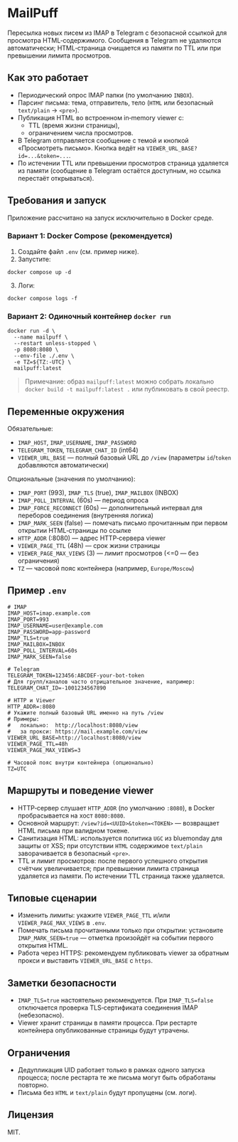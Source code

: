 # MailPuff

Пересылка новых писем из IMAP в Telegram с безопасной ссылкой для просмотра HTML‑содержимого. Сообщения в Telegram не удаляются автоматически; HTML‑страница очищается из памяти по TTL или при превышении лимита просмотров.

## Как это работает
- Периодический опрос IMAP папки (по умолчанию `INBOX`).
- Парсинг письма: тема, отправитель, тело (`HTML` или безопасный `text/plain` → `<pre>`).
- Публикация HTML во встроенном in‑memory viewer с:
  - TTL (время жизни страницы),
  - ограничением числа просмотров.
- В Telegram отправляется сообщение с темой и кнопкой «Просмотреть письмо». Кнопка ведёт на `VIEWER_URL_BASE?id=...&token=...`.
- По истечении TTL или превышении просмотров страница удаляется из памяти (сообщение в Telegram остаётся доступным, но ссылка перестаёт открываться).

## Требования и запуск
Приложение рассчитано на запуск исключительно в Docker среде.

### Вариант 1: Docker Compose (рекомендуется)
1. Создайте файл `.env` (см. пример ниже).
2. Запустите:
```
docker compose up -d
```
3. Логи:
```
docker compose logs -f
```

### Вариант 2: Одиночный контейнер `docker run`
```
docker run -d \
  --name mailpuff \
  --restart unless-stopped \
  -p 8080:8080 \
  --env-file ./.env \
  -e TZ=${TZ:-UTC} \
  mailpuff:latest
```
> Примечание: образ `mailpuff:latest` можно собрать локально `docker build -t mailpuff:latest .` или публиковать в свой реестр.

## Переменные окружения
Обязательные:
- `IMAP_HOST`, `IMAP_USERNAME`, `IMAP_PASSWORD`
- `TELEGRAM_TOKEN`, `TELEGRAM_CHAT_ID` (int64)
- `VIEWER_URL_BASE` — полный базовый URL до `/view` (параметры `id`/`token` добавляются автоматически)

Опциональные (значения по умолчанию):
- `IMAP_PORT` (993), `IMAP_TLS` (true), `IMAP_MAILBOX` (INBOX)
- `IMAP_POLL_INTERVAL` (60s) — период опроса
- `IMAP_FORCE_RECONNECT` (60s) — дополнительный интервал для переборов соединения (внутренняя логика)
- `IMAP_MARK_SEEN` (false) — помечать письмо прочитанным при первом открытии HTML‑страницы по ссылке
- `HTTP_ADDR` (:8080) — адрес HTTP‑сервера viewer
- `VIEWER_PAGE_TTL` (48h) — срок жизни страницы
- `VIEWER_PAGE_MAX_VIEWS` (3) — лимит просмотров (<=0 — без ограничения)
- `TZ` — часовой пояс контейнера (например, `Europe/Moscow`)

## Пример `.env`
```
# IMAP
IMAP_HOST=imap.example.com
IMAP_PORT=993
IMAP_USERNAME=user@example.com
IMAP_PASSWORD=app-password
IMAP_TLS=true
IMAP_MAILBOX=INBOX
IMAP_POLL_INTERVAL=60s
IMAP_MARK_SEEN=false

# Telegram
TELEGRAM_TOKEN=123456:ABCDEF-your-bot-token
# Для групп/каналов часто отрицательное значение, например:
TELEGRAM_CHAT_ID=-1001234567890

# HTTP и Viewer
HTTP_ADDR=:8080
# Укажите полный базовый URL именно на путь /view
# Примеры:
#   локально:  http://localhost:8080/view
#   за прокси: https://mail.example.com/view
VIEWER_URL_BASE=http://localhost:8080/view
VIEWER_PAGE_TTL=48h
VIEWER_PAGE_MAX_VIEWS=3

# Часовой пояс внутри контейнера (опционально)
TZ=UTC
```

## Маршруты и поведение viewer
- HTTP‑сервер слушает `HTTP_ADDR` (по умолчанию `:8080`), в Docker пробрасывается на хост `8080:8080`.
- Основной маршрут: `/view?id=<UUID>&token=<TOKEN>` — возвращает HTML письма при валидном токене.
- Санитизация HTML: используется политика `UGC` из bluemonday для защиты от XSS; при отсутствии `HTML` содержимое `text/plain` заворачивается в безопасный `<pre>`.
- TTL и лимит просмотров: после первого успешного открытия счётчик увеличивается; при превышении лимита страница удаляется из памяти. По истечении TTL страница также удаляется.

## Типовые сценарии
- Изменить лимиты: укажите `VIEWER_PAGE_TTL` и/или `VIEWER_PAGE_MAX_VIEWS` в `.env`.
- Помечать письма прочитанными только при открытии: установите `IMAP_MARK_SEEN=true` — отметка произойдёт на событии первого открытия HTML.
- Работа через HTTPS: рекомендуем публиковать viewer за обратным прокси и выставить `VIEWER_URL_BASE` с `https`.

## Заметки безопасности
- `IMAP_TLS=true` настоятельно рекомендуется. При `IMAP_TLS=false` отключается проверка TLS‑сертификата соединения IMAP (небезопасно).
- Viewer хранит страницы в памяти процесса. При рестарте контейнера опубликованные страницы будут утрачены.

## Ограничения
- Дедупликация UID работает только в рамках одного запуска процесса; после рестарта те же письма могут быть обработаны повторно.
- Письма без `HTML` и `text/plain` будут пропущены (см. логи).

## Лицензия
MIT.
